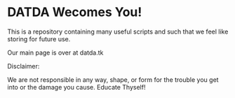 # DATDA Wecomes You!

This is a repository containing many useful scripts and such that we feel like storing for future use.

Our main page is over at datda.tk

Disclaimer: 

We are not responsible in any way, shape, or form for the trouble you get into or the damage you cause. Educate Thyself!
